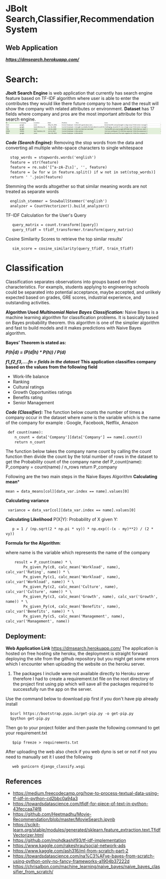 # JBolt Search,Classifier,Recommendation System
 ## Web Application
 ***https://dmsearch.herokuapp.com/***
 
# Search:
**Jbolt Search Engine** is web application that currently has search engine feature based on TF-IDF algorithm where user is able to enter the contributes they would like there future company to have and the result will show the company with related attributes or environment.
**Dataset** has 17 fields where company and pros are the most important attribute for this search engine.
![](django_classify/dataset.png)

***Code (Search Engine):***
Removing the stop words from the data and converting all multiple white-space characters to single whitespace

                 
      stop_words = stopwords.words('english')
      feature = str(feature)
      feature = re.sub('[^a-zA-Z\s]', '', feature)
      feature = [w for w in feature.split() if w not in set(stop_words)]
      return ' '.join(feature)
 Stemming the words altogether so that similar meaning words are not treated as separate words
 
      english_stemmer = SnowballStemmer('english')
      analyzer = CountVectorizer().build_analyzer()
    
 TF-IDF Calculation for the User's Query
 
       query_matrix = count.transform([query])
       query_tfidf = tfidf_transformer.transform(query_matrix)
       
 Cosine Similarity Scores to retrieve the top similar results'
 
       sim_score = cosine_similarity(query_tfidf, train_tfidf)
 
# Classification

Classification separates observations into groups based on their characteristics. For exampls, students applying to engineering schools could be separated into potential acceptance, maybe accepted, and unlikely expected based on grades, GRE scores, industrial experience, and outstanding activities.
 
**Algorithm Used**
***Multinomial Naive Bayes Classification:***
Naive Bayes is a machine learning algorithm for classification problems. It is basically based on Bayes probability theorem. this algorithm is one of the simplier algorithm and fast to build models and it makes predictions with Naive Bayes algorithm.

****Bayes’ Theorem is stated as:****

***P(h|d) = (P(d|h) * P(h)) / P(d)***

***f1,f2,f3,....fn = fields in the dataset***
****This application classifies company based on the values from the following field****
- Work-life balance
- Ranking
- Cultural ratings
- Growth Opportunities ratings
- Benefits rating
- Senior Management


***Code (Classifier):***
The function below counts the number of times a company occur in the dataset where name is the variable which is the name of the company for example : Google, Facebook, Netflix, Amazon

     def count(name):
        n_count = data['Company'][data['Company'] == name].count()
        return n_count

The function below takes the company name count by calling the count function then divide the count by the total number of rows in the dataset to get the Probability count of the company name
    def P_count(name):
        P_company = count(name) / n_rows
        return P_company

Following are the two main steps in the Naive Bayes Algorithm
****Calculating mean*****

    mean = data_means[col][data_var.index == name].values[0]
****Calculating variance****
 
     variance = data_var[col][data_var.index == name].values[0]
****Calculating Likelihood****
 P(X|Y): Probability of X given Y:
 
       p = 1 / (np.sqrt(2 * np.pi * vy)) * np.exp((-(x - my)**2) / (2 * vy))
       
****Formula for the Algorithm****:

where name is the variable which represents the name of the company

        result = P_count(name) * \
            Px_given_Py(c0, calc_mean('Workload', name), calc_var('Rating', name)) * \
            Px_given_Py(c1, calc_mean('Workload', name), calc_var('Workload', name)) * \
            Px_given_Py(c2, calc_mean('Culture', name), calc_var('Culture', name)) * \
            Px_given_Py(c3, calc_mean('Growth', name), calc_var('Growth', name)) * \
            Px_given_Py(c4, calc_mean('Benefits', name), calc_var('Benefits', name)) * \
            Px_given_Py(c5, calc_mean('Management', name), calc_var('Management', name))
            


 ## Deployment:
**Web Application Link** https://dmsearch.herokuapp.com/
The application is hosted on free hosting site heroku, the deployment is straight forward deploying the site from the github repository but you might get some errors which I encounter when uploading the website on the heroku server.


1. The packages I include were not available directly to Heroku server therefore I had to create a requirement.txt file on the root directory of the project first using pip which will save all the packages required to successfully run the app on the server.

Use the command below to download pip first if you don't have pip already install

      $curl https://bootstrap.pypa.io/get-pip.py -o get-pip.py
      $python get-pip.py
Then go to your project folder and then paste the following command to get your requirement.txt
                                  
       $pip freeze > requirements.txt
                                  
After uploading the web also check if you web dyno is set or not if not you need to manually set it I used the following
                                  
       web gunicorn django_classify.wsgi
       
       
 ## References
- https://medium.freecodecamp.org/how-to-process-textual-data-using-tf-idf-in-python-cd2bbc0a94a3
- https://towardsdatascience.com/tfidf-for-piece-of-text-in-python-43feccaa74f8
- https://github.com/Heetmadhu/Movie-Recommendation/blob/master/MovieSearch.ipynb
- https://scikit-learn.org/stable/modules/generated/sklearn.feature_extraction.text.TfidfVectorizer.html
- https://github.com/mohdkashif93/tf-idf-implementation
- https://www.kaggle.com/rakeshrau/social-network-ads
- https://www.kaggle.com/ash316/ml-from-scratch-part-2
- https://towardsdatascience.com/na%C3%AFve-bayes-from-scratch-using-python-only-no-fancy-frameworks-a1904b37222d
- https://chrisalbon.com/machine_learning/naive_bayes/naive_bayes_classifier_from_scratch/

